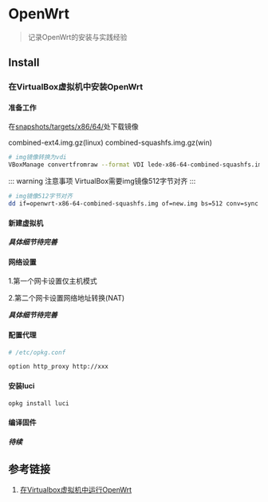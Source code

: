 # OpenWrt

> 记录OpenWrt的安装与实践经验

## Install

### 在VirtualBox虚拟机中安装OpenWrt

#### 准备工作

在[snapshots/targets/x86/64/](https://downloads.openwrt.org/snapshots/targets/x86/64/)处下载镜像

combined-ext4.img.gz(linux)
combined-squashfs.img.gz(win)

```bash
# img镜像转换为vdi
VBoxManage convertfromraw --format VDI lede-x86-64-combined-squashfs.img lede-x86-64-combined-squashfs.vdi
```

::: warning 注意事项
VirtualBox需要img镜像512字节对齐
:::

```bash
# img镜像512字节对齐
dd if=openwrt-x86-64-combined-squashfs.img of=new.img bs=512 conv=sync
```

#### 新建虚拟机

***具体细节待完善***

#### 网络设置

1.第一个网卡设置仅主机模式

2.第二个网卡设置网络地址转换(NAT)

***具体细节待完善***

#### 配置代理

```bash
# /etc/opkg.conf

option http_proxy http://xxx
```

#### 安装luci

```bash
opkg install luci
```

#### 编译固件

***待续***

## 参考链接

1. [在Virtualbox虚拟机中运行OpenWrt](https://openwrt.org/zh/docs/guide-user/virtualization/virtualbox-vm)
